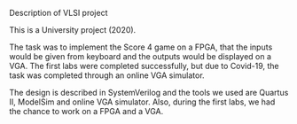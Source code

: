 Description of VLSI project

This is a University project (2020). 

The task was to implement the Score 4 game on a FPGA, that the inputs would be given from keyboard and the outputs would be displayed on a VGA. The first labs were completed successfully, but due to Covid-19, the task was completed through an online VGA simulator. 

The design is described in SystemVerilog and the tools we used are Quartus II, ModelSim and online VGA simulator. Also, during the first labs, we had the chance to work on a FPGA and a VGA.
